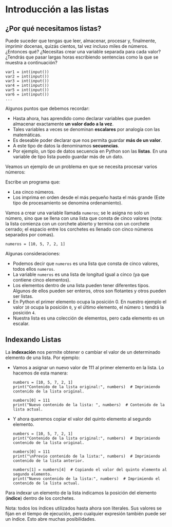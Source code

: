 # Introducción a las listas

## ¿Por qué necesitamos listas?

Puede suceder que tengas que leer, almacenar, procesar y, finalmente, imprimir docenas, quizás cientos, tal vez incluso miles de números. ¿Entonces qué? ¿Necesitas crear una variable separada para cada valor? ¿Tendrás que pasar largas horas escribiendo sentencias como la que se muestra a continuación?

```
var1 = int(input())
var2 = int(input())
var3 = int(input())
var4 = int(input())
var5 = int(input())
var6 = int(input())
...
```

Algunos puntos que debemos recordar:

* Hasta ahora, has aprendido como declarar variables que pueden almacenar exactamente **un valor dado a la vez**. 
* Tales variables a veces se denominan **escalares** por analogía con las matemáticas.
* Es deseable poder declarar que nos permita guardar **más de un valor**.
* A este tipo de datos la denominamos **secuencias**.
* Por ejemplo, un tipo de datos secuencia en Python son las **listas**. En una variable de tipo lista puedo guardar más de un dato.

Veamos un ejemplo de un problema en que se necesita procesar varios números:

Escribe un programa que:

* Lea cinco números.
* Los imprima en orden desde el más pequeño hasta el más grande (Este tipo de procesamiento se denomina ordenamiento).

Vamos a crear una variable llamada `numeros`; se le asigna no solo un número, sino que se llena con una lista que consta de cinco valores (nota: la lista comienza con un corchete abierto y termina con un corchete cerrado; el espacio entre los corchetes es llenado con cinco números separados por comas).

```
numeros = [10, 5, 7, 2, 1]
```

Algunas consideraciones:

* Podemos decir que `numeros` es una lista que consta de cinco valores, todos ellos `numeros`. 
* La variable `numeros` es una lista de longitud igual a cinco (ya que contiene cinco elementos).
* Los elementos dentro de una lista pueden tener diferentes tipos. Algunos de ellos pueden ser enteros, otros son flotantes y otros pueden ser listas.
* En Python el primer elemento ocupa la posición 0. En nuestro ejemplo el valor `10` ocupa la posición `0`, y el último elemento, el número `1` tendrá la posición `4`.
* Nuestra lista es una colección de elementos, pero cada elemento es un escalar. 

## Indexando Listas

La **indexación** nos permite obtener o cambiar el valor de un determinado elemento de una lista. Por ejemplo:

* Vamos a asignar un nuevo valor de 111 al primer elemento en la lista. Lo hacemos de esta manera:

    ```
    numbers = [10, 5, 7, 2, 1]
    print("Contenido de la lista original:", numbers)  # Imprimiendo contenido de la lista original.

    numbers[0] = 111
    print("Nuevo contenido de la lista: ", numbers)  # Contenido de la lista actual.
    ```

* Y ahora queremos copiar el valor del quinto elemento al segundo elemento. 

    ```
    numbers = [10, 5, 7, 2, 1]
    print("Contenido de la lista original:", numbers)  # Imprimiendo contenido de la lista original.

    numbers[0] = 111
    print("\nPrevio contenido de la lista:", numbers)  # Imprimiendo contenido de la lista anterior.

    numbers[1] = numbers[4]  # Copiando el valor del quinto elemento al segundo elemento.
    print("Nuevo contenido de la lista:", numbers)  # Imprimiendo el contenido de la lista actual.
    ```

Para indexar un elemento de la lista indicamos la posición del elemento (**índice**) dentro de los corchetes.

Nota: todos los índices utilizados hasta ahora son literales. Sus valores se fijan en el tiempo de ejecución, pero cualquier expresión también puede ser un índice. Esto abre muchas posibilidades.

